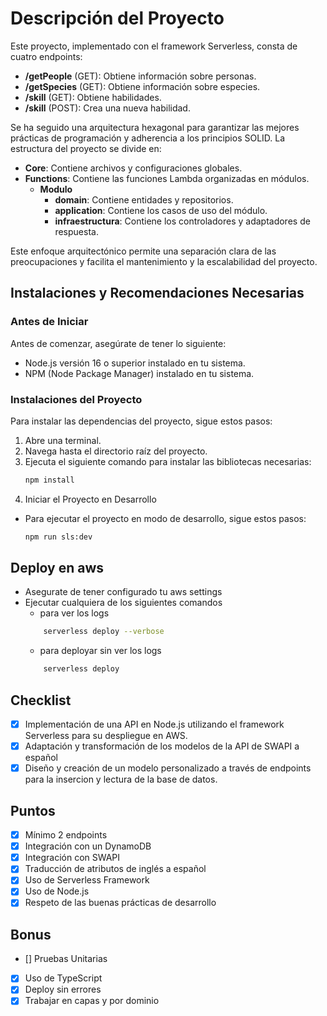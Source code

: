 # Descripción del Proyecto

Este proyecto, implementado con el framework Serverless, consta de cuatro endpoints:

- **/getPeople** (GET): Obtiene información sobre personas.
- **/getSpecies** (GET): Obtiene información sobre especies.
- **/skill** (GET): Obtiene habilidades.
- **/skill** (POST): Crea una nueva habilidad.

Se ha seguido una arquitectura hexagonal para garantizar las mejores prácticas de programación y adherencia a los principios SOLID. La estructura del proyecto se divide en:

- **Core**: Contiene archivos y configuraciones globales.
- **Functions**: Contiene las funciones Lambda organizadas en módulos.
    - **Modulo**
        - **domain**: Contiene entidades y repositorios.
        - **application**: Contiene los casos de uso del módulo.
        - **infraestructura**: Contiene los controladores y adaptadores de respuesta.

Este enfoque arquitectónico permite una separación clara de las preocupaciones y facilita el mantenimiento y la escalabilidad del proyecto.
    
## Instalaciones y Recomendaciones Necesarias

### Antes de Iniciar
Antes de comenzar, asegúrate de tener lo siguiente:
- Node.js versión 16 o superior instalado en tu sistema.
- NPM (Node Package Manager) instalado en tu sistema.

### Instalaciones del Proyecto
Para instalar las dependencias del proyecto, sigue estos pasos:
1. Abre una terminal.
2. Navega hasta el directorio raíz del proyecto.
3. Ejecuta el siguiente comando para instalar las bibliotecas necesarias:
    ```bash
    npm install
    ```
4. Iniciar el Proyecto en Desarrollo
 - Para ejecutar el proyecto en modo de desarrollo, sigue estos pasos:
    ```bash
    npm run sls:dev
    ```
## Deploy en aws
 - Asegurate de tener configurado tu aws settings
 - Ejecutar cualquiera de los siguientes comandos
    - para ver los logs
    ```bash
        serverless deploy --verbose
    ```
    - para deployar sin ver los logs
    ```bash
        serverless deploy
    ```

## Checklist 
- [x] Implementación de una API en Node.js utilizando el framework Serverless para su despliegue en AWS.
- [x] Adaptación y transformación de los modelos de la API de SWAPI a español
- [x] Diseño y creación de un modelo personalizado a través de endpoints para la insercion y lectura de la base de datos.

## Puntos
- [x] Mínimo 2 endpoints
- [x] Integración con un DynamoDB
- [x] Integración con SWAPI
- [x] Traducción de atributos de inglés a español
- [x] Uso de Serverless Framework
- [x] Uso de Node.js
- [x] Respeto de las buenas prácticas de desarrollo

## Bonus
- [] Pruebas Unitarias
- [x] Uso de TypeScript
- [x] Deploy sin errores
- [x] Trabajar en capas y por dominio